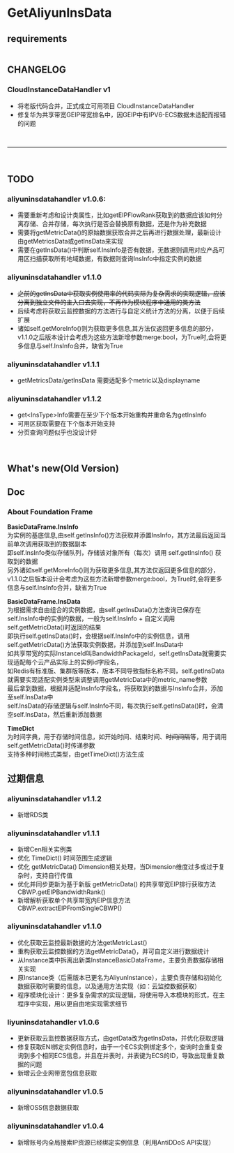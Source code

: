 # GetAliyunInsData
## requirements
```txt
```
## CHANGELOG
### CloudInstanceDataHandler v1
* 将老版代码合并，正式成立可用项目 CloudInstanceDataHandler
* 修复华为共享带宽GEIP带宽排名中，因GEIP中有IPV6-ECS数据未适配而报错的问题





<br>

_______________________________________________________________

<br>

## TODO
### aliyuninsdatahandler v1.0.6:
* 需要重新考虑和设计类属性，比如getEIPFlowRank获取到的数据应该如何分离存储、合并存储，每次执行是否会替换原有数据，还是作为补充数据 
* 需要将getMetricData()的原始数据获取合并之后再进行数据处理，最新设计由getMetricsData或getInsData来实现
* 需要在getInsData()中判断self.InsInfo是否有数据，无数据则调用对应产品可用区扫描获取所有地域数据，有数据则查询InsInfo中指定实例的数据

### aliyuninsdatahandler v1.1.0
* ~~之前的getInsData中获取实例使用率的代码实际为复杂需求的实现逻辑，应该分离到独立文件的主入口去实现，不再作为模块程序中通用的类方法~~
* 后续考虑将获取云监控数据的方法进行与自定义统计方法的分离，以便于后续扩展
* 诸如self.getMoreInfo()则为获取更多信息,其方法仅返回更多信息的部分，v1.1.0之后版本设计会考虑为这些方法新增参数merge:bool，为True时,会将更多信息与self.InsInfo合并，缺省为True
  
### aliyuninsdatahandler v1.1.1
* getMetricsData/getInsData 需要适配多个metric以及displayname

### aliyuninsdatahandler v1.1.2 
* get\<InsType\>Info需要在至少下个版本开始重构并重命名为getInsInfo
* 可用区获取需要在下个版本开始支持
* 分页查询问题似乎也没设计好

<br>

## What's new(Old Version)


## Doc
### About Foundation Frame
**BasicDataFrame.InsInfo**    
  为实例的基底信息,由self.getInsInfo()方法获取并添置InsInfo，其方法最后返回当前单次调用获取到的数据副本  
  即self.InsInfo类似存储队列，存储该对象所有（每次）调用 self.getInsInfo() 获取到的数据  
  另外诸如self.getMoreInfo()则为获取更多信息,其方法仅返回更多信息的部分，v1.1.0之后版本设计会考虑为这些方法新增参数merge:bool，为True时,会将更多信息与self.InsInfo合并，缺省为True

**BasicDataFrame.InsData**  
为根据需求自由组合的实例数据，由self.getInsData()方法查询已保存在self.InsInfo中的实例的数据，一般为self.InsInfo + 自定义调用self.getMetricData()时返回的结果  
即执行self.getInsData()时，会根据self.InsInfo中的实例信息，调用self.getMetricData()方法获取实例数据，并添加到self.InsData中  
如共享带宽的实际InstanceId叫BandwidthPackageId，self.getInsData就需要实现适配每个云产品实际上的实例id字段名，  
如Redis有标准版、集群版等版本，版本不同导致指标名称不同，self.getInsData就需要实现适配实例类型来调整调用getMetricData中的metric_name参数  
最后拿到数据，根据并适配InsInfo字段名，将获取到的数据与InsInfo合并，添加至self.InsData中  
self.InsData的存储逻辑与self.InsInfo不同，每次执行self.getInsData()时，会清空self.InsData，然后重新添加数据

**TimeDict**  
为时间字典，用于存储时间信息，如开始时间、结束时间、~~时间间隔~~等，用于调用self.getMetricData()时传递参数  
支持多种时间格式类型，由getTimeDict()方法生成  
  

## 过期信息
### aliyuninsdatahandler v1.1.2
* 新增RDS类

### aliyuninsdatahandler v1.1.1
* 新增Cen相关实例类
* 优化 TimeDict() 时间范围生成逻辑
* 优化 getMetricData() Dimension相关处理，当Dimension维度过多或过于复杂时，支持自行传值
* 优化并同步更新为基于新版 getMetricData() 的共享带宽EIP排行获取方法 CBWP.getEIPBandwidthRank()
* 新增解析获取单个共享带宽内EIP信息方法 CBWP.extractEIPFromSingleCBWP()

### aliyuninsdatahandler v1.1.0
* 优化获取云监控最新数据的方法getMetricLast()
* 重构获取云监控数据的方法getMetricData()，并可自定义进行数据统计
* 从Instance类中拆离出新类InstanceBasicDataFrame，主要负责数据存储相关实现
* 原Instance类（后需版本已更名为AliyunInstance），主要负责存储和初始化数据获取时需要的信息，以及通用方法实现（如：云监控数据获取）
* 程序模块化设计：更多复杂需求的实现逻辑，将使用导入本模块的形式，在主程序中实现，用以更自由地实现需求细节

### liyuninsdatahandler v1.0.6
* 更新获取云监控数据获取方式，由get<InsType>Data改为getInsData，并优化获取逻辑
* 修复获取ENI绑定实例信息时，由于一个ECS实例绑定多个，查询时会重复查询到多个相同ECS信息，并且在并表时，并表键为ECS的ID，导致出现重复数据的问题
* 新增云企业网带宽包信息获取

### aliyuninsdatahandler v1.0.5
* 新增OSS信息数据获取
  
### aliyuninsdatahandler v1.0.4
* 新增账号内全局搜索IP资源已经绑定实例信息（利用AntiDDoS API实现）


### 
